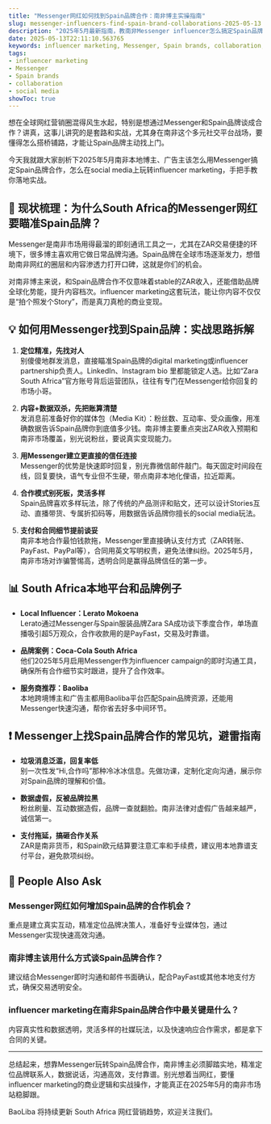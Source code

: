 ```yaml
---
title: "Messenger网红如何找到Spain品牌合作：南非博主实操指南"
slug: messenger-influencers-find-spain-brand-collaborations-2025-05-13
description: "2025年5月最新指南，教南非Messenger influencer怎么搞定Spain品牌合作，玩转全球网红营销，实用干货全在这。"
date: 2025-05-13T22:11:10.563765
keywords: influencer marketing, Messenger, Spain brands, collaboration, social media
tags:
- influencer marketing
- Messenger
- Spain brands
- collaboration
- social media
showToc: true
---
```


想在全球网红营销圈混得风生水起，特别是想通过Messenger和Spain品牌谈成合作？讲真，这事儿讲究的是套路和实战，尤其身在南非这个多元社交平台战场，要懂得怎么搭桥铺路，才能让Spain品牌主动找上门。

今天我就跟大家剖析下2025年5月南非本地博主、广告主该怎么用Messenger搞定Spain品牌合作，怎么在social media上玩转influencer marketing，手把手教你落地实战。

## 📢 现状梳理：为什么South Africa的Messenger网红要瞄准Spain品牌？

Messenger是南非市场用得最溜的即刻通讯工具之一，尤其在ZAR交易便捷的环境下，很多博主喜欢用它做日常品牌沟通。Spain品牌在全球市场逐渐发力，想借助南非网红的圈层和内容渗透力打开口碑，这就是你们的机会。

对南非博主来说，和Spain品牌合作不仅意味着stable的ZAR收入，还能借助品牌全球化势能，提升内容档次。influencer marketing这套玩法，能让你内容不仅仅是“拍个照发个Story”，而是真刀真枪的商业变现。

## 💡 如何用Messenger找到Spain品牌：实战思路拆解

1. **定位精准，先找对人**  
别傻傻地群发消息，直接瞄准Spain品牌的digital marketing或influencer partnership负责人。LinkedIn、Instagram bio 里都能锁定人选。比如“Zara South Africa”官方账号背后运营团队，往往有专门在Messenger给你回复的市场小哥。

2. **内容+数据双杀，先把账算清楚**  
发消息前准备好你的媒体包（Media Kit）：粉丝数、互动率、受众画像，用准确数据告诉Spain品牌你到底值多少钱。南非博主要重点突出ZAR收入预期和南非市场覆盖，别光说粉丝，要说真实变现能力。

3. **用Messenger建立更直接的信任连接**  
Messenger的优势是快速即时回复，别光靠微信邮件敲门。每天固定时间段在线，回复要快，语气专业但不生硬，带点南非本地化俚语，拉近距离。

4. **合作模式别死板，灵活多样**  
Spain品牌喜欢多样玩法，除了传统的产品测评和贴文，还可以设计Stories互动、直播带货、专属折扣码等，用数据告诉品牌你擅长的social media玩法。

5. **支付和合同细节提前谈妥**  
南非本地合作最怕钱款拖，Messenger里直接确认支付方式（ZAR转账、PayFast、PayPal等），合同用英文写明权责，避免法律纠纷。2025年5月，南非市场对诈骗警惕高，透明合同是赢得品牌信任的第一步。

## 📊 South Africa本地平台和品牌例子

- **Local Influencer：Lerato Mokoena**  
Lerato通过Messenger与Spain服装品牌Zara SA成功谈下季度合作，单场直播吸引超5万观众，合作收款用的是PayFast，交易及时靠谱。

- **品牌案例：Coca-Cola South Africa**  
他们2025年5月启用Messenger作为influencer campaign的即时沟通工具，确保所有合作细节实时跟进，提升了合作效率。

- **服务商推荐：Baoliba**  
本地跨境博主和广告主都用Baoliba平台匹配Spain品牌资源，还能用Messenger快速沟通，帮你省去好多中间环节。

## ❗ Messenger上找Spain品牌合作的常见坑，避雷指南

- **垃圾消息泛滥，回复率低**  
别一次性发“Hi,合作吗”那种冷冰冰信息。先做功课，定制化定向沟通，展示你对Spain品牌的理解和价值。

- **数据虚假，反被品牌拉黑**  
粉丝刷量、互动数据造假，品牌一查就翻脸。南非法律对虚假广告越来越严，诚信第一。

- **支付拖延，搞砸合作关系**  
ZAR是南非货币，和Spain欧元结算要注意汇率和手续费，建议用本地靠谱支付平台，避免款项纠纷。

## 🤔 People Also Ask

### Messenger网红如何增加Spain品牌的合作机会？

重点是建立真实互动，精准定位品牌决策人，准备好专业媒体包，通过Messenger实现快速高效沟通。

### 南非博主该用什么方式谈Spain品牌合作？

建议结合Messenger即时沟通和邮件书面确认，配合PayFast或其他本地支付方式，确保交易透明安全。

### influencer marketing在南非Spain品牌合作中最关键是什么？

内容真实性和数据透明，灵活多样的社媒玩法，以及快速响应合作需求，都是拿下合同的关键。

---

总结起来，想靠Messenger玩转Spain品牌合作，南非博主必须脚踏实地，精准定位品牌联系人，数据说话，沟通高效，支付靠谱。别光想着当网红，要懂influencer marketing的商业逻辑和实战操作，才能真正在2025年5月的南非市场站稳脚跟。

BaoLiba 将持续更新 South Africa 网红营销趋势，欢迎关注我们。